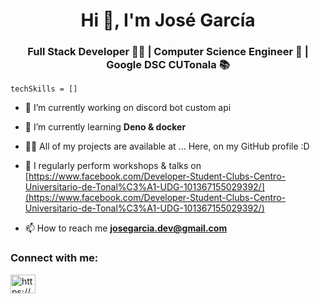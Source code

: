 <h1 align="center">Hi 👋, I'm José García</h1>
<h3 align="center">Full Stack Developer 👨‍💻 | Computer Science Engineer 🦾 | Google DSC CUTonala 📚</h3>

```
techSkills = []
```
- 🔭 I’m currently working on discord bot custom api

- 🌱 I’m currently learning **Deno & docker**

- 👨‍💻 All of my projects are available at ... Here, on my GitHub profile :D

- 📝 I regularly perform workshops & talks on [https://www.facebook.com/Developer-Student-Clubs-Centro-Universitario-de-Tonal%C3%A1-UDG-101367155029392/](https://www.facebook.com/Developer-Student-Clubs-Centro-Universitario-de-Tonal%C3%A1-UDG-101367155029392/)

- 📫 How to reach me **josegarcia.dev@gmail.com**

<h3 align="left">Connect with me:</h3>
<p align="left">
<a href="https://www.linkedin.com/in/josegarcia-c/" target="blank"><img align="center" src="https://raw.githubusercontent.com/rahuldkjain/github-profile-readme-generator/master/src/images/icons/Social/linked-in-alt.svg" alt="https://www.linkedin.com/in/josegarcia-c/" height="30" width="40" /></a>
</p>
